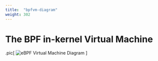 ```yaml
---
title:  "bpfvm-diagram"
weight: 302
---
```


# The BPF in-kernel Virtual Machine

.pic[
![eBPF Virtual Machine Diagram](/img/bpf-vm-diagram.svg)
]
